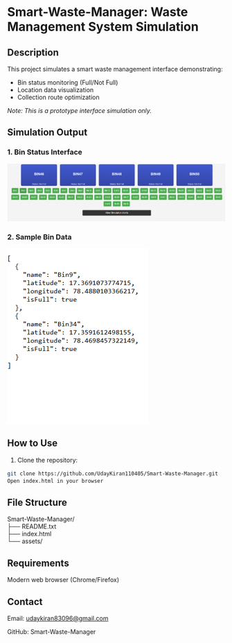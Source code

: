 # Smart-Waste-Manager: Waste Management System Simulation

## Description  
This project simulates a smart waste management interface demonstrating:  
- Bin status monitoring (Full/Not Full)  
- Location data visualization  
- Collection route optimization  

*Note: This is a prototype interface simulation only.*

## Simulation Output  

### 1. Bin Status Interface  
![Bin Status](Screenshot%202025-06-01%20010157.png)  

### 2. Sample Bin Data  
![Bin Data](Screenshot%202025-06-01%20010216.png)  

## How to Use  
1. Clone the repository:  
```bash  
git clone https://github.com/UdayKiran110405/Smart-Waste-Manager.git  
Open index.html in your browser
```

## File Structure
Smart-Waste-Manager/  
├── README.txt  
├── index.html  
└── assets/  

## Requirements
Modern web browser (Chrome/Firefox)

## Contact
Email: udaykiran83096@gmail.com

GitHub: Smart-Waste-Manager
